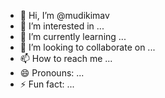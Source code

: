 - 👋 Hi, I’m @mudikimav
- 👀 I’m interested in ...
- 🌱 I’m currently learning ...
- 💞️ I’m looking to collaborate on ...
- 📫 How to reach me ...
- 😄 Pronouns: ...
- ⚡ Fun fact: ...

<!---
mudikimav/mudikimav is a ✨ special ✨ repository because its `README.md` (this file) appears on your GitHub profile.
You can click the Preview link to take a look at your changes.
--->
